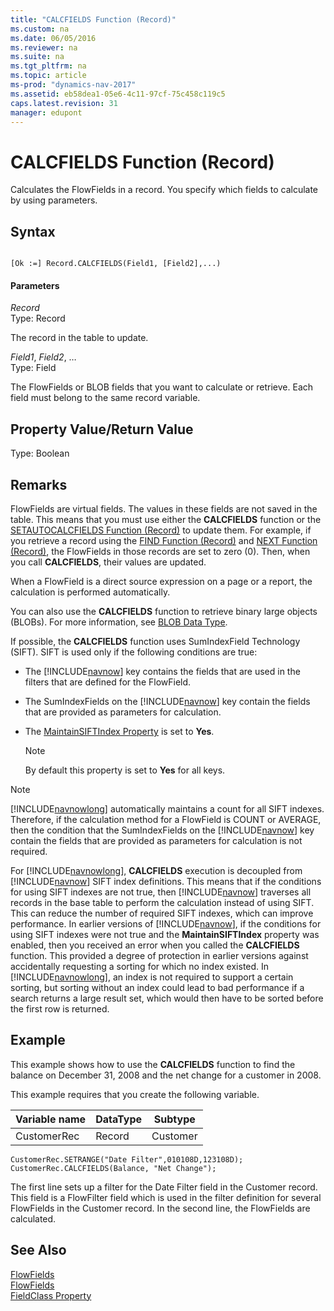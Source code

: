 ```yaml
---
title: "CALCFIELDS Function (Record)"
ms.custom: na
ms.date: 06/05/2016
ms.reviewer: na
ms.suite: na
ms.tgt_pltfrm: na
ms.topic: article
ms-prod: "dynamics-nav-2017"
ms.assetid: eb58dea1-05e6-4c11-97cf-75c458c119c5
caps.latest.revision: 31
manager: edupont
---
```

# CALCFIELDS Function (Record)
Calculates the FlowFields in a record. You specify which fields to calculate by using parameters.  
  
## Syntax  
  
```  
  
[Ok :=] Record.CALCFIELDS(Field1, [Field2],...)  
```  
  
#### Parameters  
 *Record*  
 Type: Record  
  
 The record in the table to update.  
  
 *Field1*, *Field2*, …  
 Type: Field  
  
 The FlowFields or BLOB fields that you want to calculate or retrieve. Each field must belong to the same record variable.  
  
## Property Value/Return Value  
 Type: Boolean  
  
## Remarks  
 FlowFields are virtual fields. The values in these fields are not saved in the table. This means that you must use either the **CALCFIELDS** function or the [SETAUTOCALCFIELDS Function \(Record\)](SETAUTOCALCFIELDS-Function--Record-.md) to update them. For example, if you retrieve a record using the [FIND Function \(Record\)](FIND-Function--Record-.md) and [NEXT Function \(Record\)](NEXT-Function--Record-.md), the FlowFields in those records are set to zero \(0\). Then, when you call **CALCFIELDS**, their values are updated.  
  
 When a FlowField is a direct source expression on a page or a report, the calculation is performed automatically.  
  
 You can also use the **CALCFIELDS** function to retrieve binary large objects \(BLOBs\). For more information, see [BLOB Data Type](BLOB-Data-Type.md).  
  
 If possible, the **CALCFIELDS** function uses SumIndexField Technology \(SIFT\). SIFT is used only if the following conditions are true:  
  
-   The [!INCLUDE[navnow](includes/navnow_md.md)] key contains the fields that are used in the filters that are defined for the FlowField.  
  
-   The SumIndexFields on the [!INCLUDE[navnow](includes/navnow_md.md)] key contain the fields that are provided as parameters for calculation.  
  
-   The [MaintainSIFTIndex Property](MaintainSIFTIndex-Property.md) is set to **Yes**.  
  
    > [!NOTE]  
    >  By default this property is set to **Yes** for all keys.  
  
> [!NOTE]  
>  [!INCLUDE[navnowlong](includes/navnowlong_md.md)] automatically maintains a count for all SIFT indexes. Therefore, if the calculation method for a FlowField is COUNT or AVERAGE, then the condition that the SumIndexFields on the [!INCLUDE[navnow](includes/navnow_md.md)] key contain the fields that are provided as parameters for calculation is not required.  
  
 For [!INCLUDE[navnowlong](includes/navnowlong_md.md)], **CALCFIELDS** execution is decoupled from [!INCLUDE[navnow](includes/navnow_md.md)] SIFT index definitions. This means that if the conditions for using SIFT indexes are not true, then [!INCLUDE[navnow](includes/navnow_md.md)] traverses all records in the base table to perform the calculation instead of using SIFT. This can reduce the number of required SIFT indexes, which can improve performance. In earlier versions of [!INCLUDE[navnow](includes/navnow_md.md)], if the conditions for using SIFT indexes were not true and the **MaintainSIFTIndex** property was enabled, then you received an error when you called the **CALCFIELDS** function. This provided a degree of protection in earlier versions against accidentally requesting a sorting for which no index existed. In [!INCLUDE[navnowlong](includes/navnowlong_md.md)], an index is not required to support a certain sorting, but sorting without an index could lead to bad performance if a search returns a large result set, which would then have to be sorted before the first row is returned.  
  
## Example  
 This example shows how to use the **CALCFIELDS** function to find the balance on December 31, 2008 and the net change for a customer in 2008.  
  
 This example requires that you create the following variable.  
  
|Variable name|DataType|Subtype|  
|-------------------|--------------|-------------|  
|CustomerRec|Record|Customer|  
  
```  
CustomerRec.SETRANGE("Date Filter",010108D,123108D);  
CustomerRec.CALCFIELDS(Balance, "Net Change");  
```  
  
 The first line sets up a filter for the Date Filter field in the Customer record. This field is a FlowFilter field which is used in the filter definition for several FlowFields in the Customer record. In the second line, the FlowFields are calculated.  
  
## See Also  
 [FlowFields](FlowFields.md)   
 [FlowFields](FlowFields.md)   
 [FieldClass Property](FieldClass-Property.md)